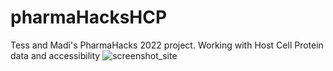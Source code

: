 # pharmaHacksHCP
Tess and Madi's PharmaHacks 2022 project. Working with Host Cell Protein data and accessibility 
![screenshot_site](https://user-images.githubusercontent.com/33359970/160263964-67300a7e-b5cb-4402-a26c-f22342ca70e0.png)
